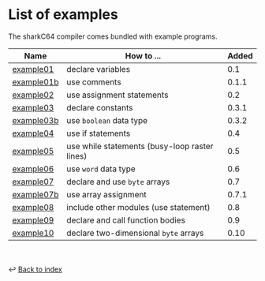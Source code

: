 # List of examples

The sharkC64 compiler comes bundled with example programs.

| Name                                        | How to ...                                    | Added |
|---------------------------------------------|-----------------------------------------------|-------|
| [example01](../../examples/example01.s64)   | declare variables                             | 0.1   |
| [example01b](../../examples/example01b.s64) | use comments                                  | 0.1.1 |
| [example02](../../examples/example02.s64)   | use assignment statements                     | 0.2   |
| [example03](../../examples/example03.s64)   | declare constants                             | 0.3.1 |
| [example03b](../../examples/example03b.s64) | use `boolean` data type                       | 0.3.2 |
| [example04](../../examples/example04.s64)   | use if statements                             | 0.4   |
| [example05](../../examples/example05.s64)   | use while statements (busy-loop raster lines) | 0.5   |
| [example06](../../examples/example06.s64)   | use `word` data type                          | 0.6   |
| [example07](../../examples/example07.s64)   | declare and use `byte` arrays                 | 0.7   |
| [example07b](../../examples/example07b.s64) | use array assignment                          | 0.7.1 |
| [example08](../../examples/example08.s64)   | include other modules (use statement)         | 0.8   |
| [example09](../../examples/example09.s64)   | declare and call function bodies              | 0.9   |
| [example10](../../examples/example10.s64)   | declare two-dimensional `byte` arrays         | 0.10  |


<br /><br />
:leftwards_arrow_with_hook: [Back to index](../index.md)


